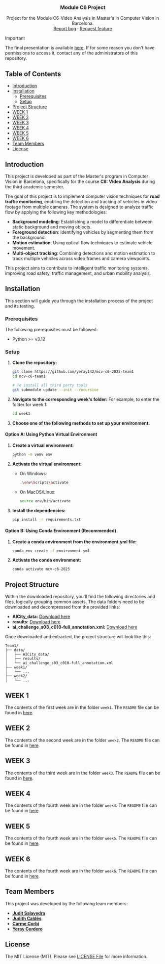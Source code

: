 <p align="center">
<h3 align="center">Module C6 Project</h3>

  <p align="center">
    Project for the Module C6-Video Analysis in Master's in Computer Vision in Barcelona.
<br>
    <a href="https://github.com/mcv-m6-video/mcv-c6-2025-team1/issues/new?template=bug.md">Report bug</a>
    ·
    <a href="https://github.com/mcv-m6-video/mcv-c6-2025-team1/issues/new?template=feature.md&labels=feature">Request feature</a>
  </p>
</p>


> [!IMPORTANT]
> The final presentation is available [here](https://docs.google.com/presentation/d/1Qbxnnqear_4xCycYvNFZWbpnvOAXVVJ_aQJnRVKDvvQ/edit?usp=sharing). If for some reason you don't have permissions to access it, contact any of the administrators of this repository.

## Table of Contents

- [Introduction](#introduction)
- [Installation](#installation)
  - [Prerequisites](#prerequisites)
  - [Setup](#setup)
- [Project Structure](#project-structure)
- [WEEK 1](#week-1)
- [WEEK 2](#week-2)
- [WEEK 3](#week-3)
- [WEEK 4](#week-4)
- [WEEK 5](#week-5)
- [WEEK 6](#week-6)
- [Team Members](#team-members)
- [License](#license)

## Introduction

This project is developed as part of the Master's program in Computer Vision in Barcelona, specifically for the course **C6: Video Analysis** during the third academic semester. 

The goal of this project is to implement computer vision techniques for **road traffic monitoring**, enabling the detection and tracking of vehicles in video footage from multiple cameras. The system is designed to analyze traffic flow by applying the following key methodologies:  

- **Background modeling**: Establishing a model to differentiate between static background and moving objects.  
- **Foreground detection**: Identifying vehicles by segmenting them from the background.  
- **Motion estimation**: Using optical flow techniques to estimate vehicle movement.  
- **Multi-object tracking**: Combining detections and motion estimation to track multiple vehicles across video frames and camera viewpoints.  

This project aims to contribute to intelligent traffic monitoring systems, improving road safety, traffic management, and urban mobility analysis.  

## Installation

This section will guide you through the installation process of the project and its testing.

### Prerequisites
The following prerequisites must be followed:
- Python >= v3.12

### Setup

1. **Clone the repository:**
   ```bash
   git clone https://github.com/yeray142/mcv-c6-2025-team1
   cd mcv-c6-team1

   # To install all third party tools
   git submodule update --init --recursive
   ```

2. **Navigate to the corresponding week's folder:**
   For example, to enter the folder for week 1:
   ```bash
   cd week1
   ```

3. **Choose one of the following methods to set up your environment:**

#### Option A: Using Python Virtual Environment

1. **Create a virtual environment:**
   ```bash
   python -m venv env
   ```

2. **Activate the virtual environment:**
   - On Windows:
     ```bash
     .\env\Scripts\activate
     ```
   - On MacOS/Linux:
     ```bash
     source env/bin/activate
     ```

3. **Install the dependencies:**
   ```bash
   pip install -r requirements.txt
   ```

#### Option B: Using Conda Environment (Recommended)

1. **Create a conda environment from the environment.yml file:**
   ```bash
   conda env create -f environment.yml
   ```

2. **Activate the conda environment:**
   ```bash
   conda activate mcv-c6-2025
   ```
   
## Project Structure

Within the downloaded repository, you'll find the following directories and files, logically grouping common assets. The data folders need to be downloaded and decompressed from the provided links:

- **AICity_data:** [Download here](https://e-aules.uab.cat/2024-25/pluginfile.php/577737/mod_page/content/98/AICity_data.zip)
- **results:** [Download here](https://e-aules.uab.cat/2024-25/pluginfile.php/577737/mod_page/content/98/results_opticalflow_kitti.zip)
- **ai_challenge_s03_c010-full_annotation.xml:** [Download here](https://e-aules.uab.cat/2024-25/pluginfile.php/577737/mod_page/content/98/ai_challenge_s03_c010-full_annotation.xml)

Once downloaded and extracted, the project structure will look like this:

    Team1/
    ├── data/
    │   ├── AICity_data/
    │   ├── results/
    │   └── ai_challenge_s03_c010-full_annotation.xml
    ├── week1/
    │   └── ...
    ├── week2/
    │   └── ...

<h2>WEEK 1</h2>

The contents of the first week are in the folder `week1`. The `README` file can be found in [here](week1/README.md).

<h2>WEEK 2</h2>

The contents of the second week are in the folder `week2`. The `README` file can be found in [here](week2/README.md).

<h2>WEEK 3</h2>

The contents of the third week are in the folder `week3`. The `README` file can be found in [here](week3/README.md).

<h2>WEEK 4</h2>

The contents of the fourth week are in the folder `week4`. The `README` file can be found in [here](week4/README.md).

<h2>WEEK 5</h2>

The contents of the fourth week are in the folder `week5`. The `README` file can be found in [here](week5/README.md).

<h2>WEEK 6</h2>

The contents of the fourth week are in the folder `week6`. The `README` file can be found in [here](week6/README.md).

## Team Members

This project was developed by the following team members:

- **[Judit Salavedra](https://github.com/juditsalavedra)**
- **[Judith Caldés](https://github.com/judithcaldes)**
- **[Carme Corbi](https://github.com/carmecorbi)**
- **[Yeray Cordero](https://github.com/yeray142)**

## License
The MIT License (MIT). Please see [LICENSE File](LICENSE) for more information.


